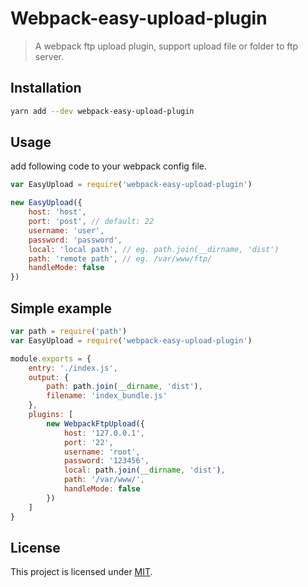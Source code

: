 <!--
 * @Descripttion: 
 * @version: 
 * @Author: Shuai XUE
 * @Date: 2019-08-21 17:33:30
 * @LastEditors: Shuai XUE
 * @LastEditTime: 2019-08-22 18:15:52
 -->
# Webpack-easy-upload-plugin

> A webpack ftp upload plugin, support upload file or folder to ftp server.

## Installation
```bash
yarn add --dev webpack-easy-upload-plugin
```

## Usage
add following code to your webpack config file.
```javascript
var EasyUpload = require('webpack-easy-upload-plugin')

new EasyUpload({
    host: 'host',
    port: 'post', // default: 22
    username: 'user',
    password: 'password',
    local: 'local path', // eg. path.join(__dirname, 'dist')
    path: 'remote path', // eg. /var/www/ftp/
    handleMode: false
})            
```

## Simple example
```javascript
var path = require('path')
var EasyUpload = require('webpack-easy-upload-plugin')

module.exports = {
    entry: './index.js',
    output: {
        path: path.join(__dirname, 'dist'),
        filename: 'index_bundle.js'
    },
    plugins: [
        new WebpackFtpUpload({
            host: '127.0.0.1',
            port: '22',
            username: 'root',
            password: '123456',
            local: path.join(__dirname, 'dist'),
            path: '/var/www/',
            handleMode: false
        })
    ]
}
```

## License
This project is licensed under [MIT](http://www.opensource.org/licenses/mit-license.php).